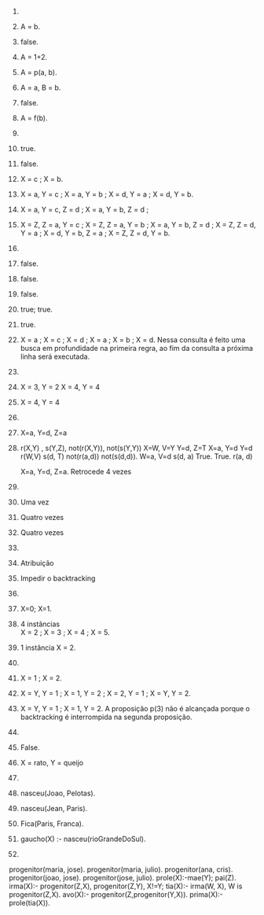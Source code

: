 1. 
  1. A = b.
  2. false.
  3. A = 1+2.
  4. A = p(a, b).
  5. A = a, B = b.
  6. false.
  7. A = f(b).
2. 
  1. true.
  2. false.
  3. X = c ;
		 X = b.
  4. X = a, Y = c ;
		 X = a, Y = b ;
		 X = d, Y = a ;
		 X = d, Y = b.
  5. X = a, Y = c, Z = d ;
		 X = a, Y = b, Z = d ;
  6. X = Z, Z = a, Y = c ;
		 X = Z, Z = a, Y = b ;
		 X = a, Y = b, Z = d ;
		 X = Z, Z = d, Y = a ;
	 	 X = d, Y = b, Z = a ;
 		 X = Z, Z = d, Y = b.
3. 
  1. false.
  2. false.
  3. false.
  4. true;
  	 true.
  5. true.
  6. X = a ;
		 X = c ;
		 X = d ;
  	 X = a ;
		 X = b ;
		 X = d.
     Nessa consulta é feito uma busca em profundidade na primeira regra, ao fim da consulta a  			 próxima linha será executada.
4. 
  1. X = 3, Y = 2
     X = 4, Y = 4
  2. X = 4, Y = 4
5. 
  1. X=a, Y=d, Z=a
  2. r(X,Y) ,		s(Y,Z),			not(r(X,Y)), not(s(Y,Y))
  		X=W, V=Y		Y=d, Z=T 		X=a, Y=d			Y=d
  		r(W,V)  		s(d, T)			not(r(a,d))		not(s(d,d)).
  			W=a, V=d		s(d, a)			True.					True.
  			r(a, d)	
  	
  	 X=a, Y=d, Z=a. Retrocede 4 vezes
6. 
  1. Uma vez
  2. Quatro vezes
  3. Quatro vezes
8. 
  1. Atribuição
  2. Impedir o backtracking
9. 
  1. X=0;
  	 X=1.
  2. 4 instâncias  
     X = 2 ;
		 X = 3 ;
		 X = 4 ;
		 X = 5.
  3. 1 instância
  	 X = 2.
10. 
  1. X = 1 ; 
		 X = 2.
  2. X = Y, Y = 1 ;
		 X = 1, Y = 2 ;
		 X = 2, Y = 1 ;
		 X = Y, Y = 2.
  3. X = Y, Y = 1 ;
		 X = 1, Y = 2. 
	A proposição p(3) não é alcançada porque o backtracking é
interrompida na segunda proposição.  
11. 
  1. False.
  2. X = rato, Y = queijo
13. 
  1. nasceu(Joao, Pelotas).
  2. nasceu(Jean, Paris).
  3. Fica(Paris, Franca).
  4. gaucho(X) :- nasceu(rioGrandeDoSul).
14. 
  progenitor(maria, jose).
  progenitor(maria, julio).
  progenitor(ana, cris).
  progenitor(joao, jose).
  progenitor(jose, julio).
  prole(X):-mae(Y); pai(Z).
  irma(X):- progenitor(Z,X), progenitor(Z,Y), X!=Y;
  tia(X):- irma(W, X), W is progenitor(Z,X).
  avo(X):- progenitor(Z,progenitor(Y,X)).
  prima(X):-prole(tia(X)).

  					
